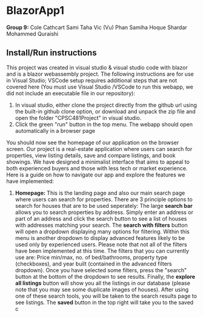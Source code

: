 # BlazorApp1
**Group 9:**
Cole Cathcart
Sami Taha
Vic (Vu) Phan
Samiha Hoque
Shardar Mohammed Quraishi

## Install/Run instructions
This project was created in visual studio & visual studio code with blazor and is a blazor webassembly project. The following instructions are for use in Visual Studio; VSCode setup requires additional steps that are not covered here (You must use Visual Studio /VSCode to run this webapp, we did not include an executable file in our repository):
1. In visual studio, either clone the project directly from the github url using the built-in github clone option, or download and unpack the zip file and open the folder "CPSC481Project" in visual studio. 
2. Click the green "run" button in the top menu. The webapp should open automatically in a browser page

You should now see the homepage of our application on the browser screen. Our project is a real-estate application where users can search for properties, view listing details, save and compare listings, and book showings. We have designed a minimalist interface that aims to appeal to both experienced buyers and those with less tech or market experience. Here is a guide on how to navigate our app and explore the features we have implemented:

1. **Homepage:** This is the landing page and also our main search page where users can search for properties. There are 3 principle options to search for houses that are to be used seperately: The large **search bar** allows you to search properties by address. Simply enter an address or part of an address and click the search button to see a list of houses with addresses matching your search. The **search with filters** button will open a dropdown displaying many options for filtering. Within this menu is another dropdown to display advanced features likely to be used only by experienced users. Please note that not all of the filters have been implemented at this time. The filters that you can currently use are: Price min/max, no. of bed/bathrooms, property type (checkboxes), and year built (contained in the advanced filters dropdown). Once you have selected some filters, press the "search" button at the bottom of the dropdown to see results. Finally, the **explore all listings** button will show you all the listings in our database (please note that you may see some duplicate images of houses). After using one of these search tools, you will be taken to the search results page to see listings. The **saved** button in the top right will take you to the saved c
